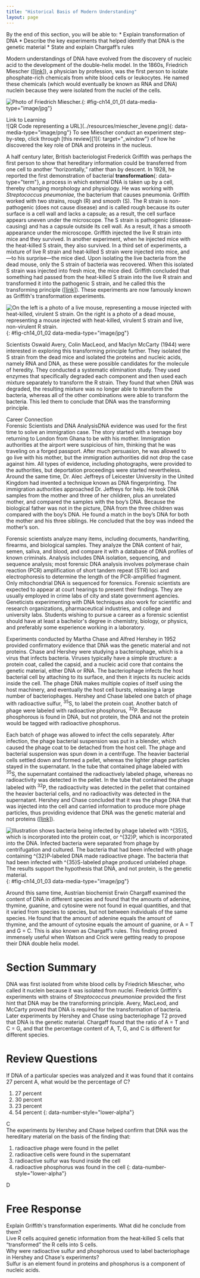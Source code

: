 ```yaml
---
title: "Historical Basis of Modern Understanding"
layout: page
---
```



<div data-type="abstract" markdown="1">
By the end of this section, you will be able to:
* Explain transformation of DNA
* Describe the key experiments that helped identify that DNA is the genetic material
* State and explain Chargaff’s rules

</div>

Modern understandings of DNA have evolved from the discovery of nucleic acid to the development of the double-helix model. In the 1860s, Friedrich Miescher ([\[link\]](#fig-ch14_01_01)), a physician by profession, was the first person to isolate phosphate-rich chemicals from white blood cells or leukocytes. He named these chemicals (which would eventually be known as RNA and DNA) nuclein because they were isolated from the nuclei of the cells.

 ![Photo of Friedrich Miescher.](../resources/Figure_14_01_01.jpg "Friedrich Miescher (1844&#x2013;1895) discovered nucleic acids."){: #fig-ch14_01_01 data-media-type="image/jpg"}

<div data-type="note" class="interactive" data-label="" markdown="1">
<div data-type="title">
Link to Learning
</div>
<span data-type="media" data-alt="QR Code representing a URL"> ![QR Code representing a URL](../resources/miescher_levene.png){: data-media-type="image/png"} </span>
To see Miescher conduct an experiment step-by-step, click through [this review][1]{: target="_window"} of how he discovered the key role of DNA and proteins in the nucleus.

</div>

A half century later, British bacteriologist Frederick Griffith was perhaps the first person to show that hereditary information could be transferred from one cell to another “horizontally,” rather than by descent. In 1928, he reported the first demonstration of bacterial **transformation**{: data-type="term"}, a process in which external DNA is taken up by a cell, thereby changing morphology and physiology. He was working with *Streptococcus pneumoniae,* the bacterium that causes pneumonia. Griffith worked with two strains, rough (R) and smooth (S). The R strain is non-pathogenic (does not cause disease) and is called rough because its outer surface is a cell wall and lacks a capsule; as a result, the cell surface appears uneven under the microscope. The S strain is pathogenic (disease-causing) and has a capsule outside its cell wall. As a result, it has a smooth appearance under the microscope. Griffith injected the live R strain into mice and they survived. In another experiment, when he injected mice with the heat-killed S strain, they also survived. In a third set of experiments, a mixture of live R strain and heat-killed S strain were injected into mice, and—to his surprise—the mice died. Upon isolating the live bacteria from the dead mouse, only the S strain of bacteria was recovered. When this isolated S strain was injected into fresh mice, the mice died. Griffith concluded that something had passed from the heat-killed S strain into the live R strain and transformed it into the pathogenic S strain, and he called this the transforming principle ([\[link\]](#fig-ch14_01_02)). These experiments are now famously known as Griffith\'s transformation experiments.

 ![On the left is a photo of a live mouse, representing a mouse injected with heat-killed, virulent S strain. On the right is a photo of a dead mouse, representing a mouse injected with heat-killed, virulent S strain and live, non-virulent R strain.](../resources/Figure_14_01_02.jpg "Two strains of S. pneumoniae were used in Griffith&#x2019;s transformation experiments. The R strain is non-pathogenic. The S strain is pathogenic and causes death. When Griffith injected a mouse with the heat-killed S strain and a live R strain, the mouse died. The S strain was recovered from the dead mouse. Thus, Griffith concluded that something had passed from the heat-killed S strain to the R strain, transforming the R strain into S strain in the process. (credit &quot;living mouse&quot;: modification of work by NIH; credit &quot;dead mouse&quot;: modification of work by Sarah Marriage)"){: #fig-ch14_01_02 data-media-type="image/jpg"}

Scientists Oswald Avery, Colin MacLeod, and Maclyn McCarty (1944) were interested in exploring this transforming principle further. They isolated the S strain from the dead mice and isolated the proteins and nucleic acids, namely RNA and DNA, as these were possible candidates for the molecule of heredity. They conducted a systematic elimination study. They used enzymes that specifically degraded each component and then used each mixture separately to transform the R strain. They found that when DNA was degraded, the resulting mixture was no longer able to transform the bacteria, whereas all of the other combinations were able to transform the bacteria. This led them to conclude that DNA was the transforming principle.

<div data-type="note" class="career" data-label="" markdown="1">
<div data-type="title">
Career Connection
</div>
<span data-type="title">Forensic Scientists and DNA Analysis</span>DNA evidence was used for the first time to solve an immigration case. The story started with a teenage boy returning to London from Ghana to be with his mother. Immigration authorities at the airport were suspicious of him, thinking that he was traveling on a forged passport. After much persuasion, he was allowed to go live with his mother, but the immigration authorities did not drop the case against him. All types of evidence, including photographs, were provided to the authorities, but deportation proceedings were started nevertheless. Around the same time, Dr. Alec Jeffreys of Leicester University in the United Kingdom had invented a technique known as DNA fingerprinting. The immigration authorities approached Dr. Jeffreys for help. He took DNA samples from the mother and three of her children, plus an unrelated mother, and compared the samples with the boy’s DNA. Because the biological father was not in the picture, DNA from the three children was compared with the boy’s DNA. He found a match in the boy’s DNA for both the mother and his three siblings. He concluded that the boy was indeed the mother’s son.

Forensic scientists analyze many items, including documents, handwriting, firearms, and biological samples. They analyze the DNA content of hair, semen, saliva, and blood, and compare it with a database of DNA profiles of known criminals. Analysis includes DNA isolation, sequencing, and sequence analysis; most forensic DNA analysis involves polymerase chain reaction (PCR) amplification of short tandem repeat (STR) loci and electrophoresis to determine the length of the PCR-amplified fragment. Only mitochondrial DNA is sequenced for forensics. Forensic scientists are expected to appear at court hearings to present their findings. They are usually employed in crime labs of city and state government agencies. Geneticists experimenting with DNA techniques also work for scientific and research organizations, pharmaceutical industries, and college and university labs. Students wishing to pursue a career as a forensic scientist should have at least a bachelor\'s degree in chemistry, biology, or physics, and preferably some experience working in a laboratory.

</div>

Experiments conducted by Martha Chase and Alfred Hershey in 1952 provided confirmatory evidence that DNA was the genetic material and not proteins. Chase and Hershey were studying a bacteriophage, which is a virus that infects bacteria. Viruses typically have a simple structure: a protein coat, called the capsid, and a nucleic acid core that contains the genetic material, either DNA or RNA. The bacteriophage infects the host bacterial cell by attaching to its surface, and then it injects its nucleic acids inside the cell. The phage DNA makes multiple copies of itself using the host machinery, and eventually the host cell bursts, releasing a large number of bacteriophages. Hershey and Chase labeled one batch of phage with radioactive sulfur, <sup>35</sup>S, to label the protein coat. Another batch of phage were labeled with radioactive phosphorus, <sup>32</sup>P. Because phosphorous is found in DNA, but not protein, the DNA and not the protein would be tagged with radioactive phosphorus.

Each batch of phage was allowed to infect the cells separately. After infection, the phage bacterial suspension was put in a blender, which caused the phage coat to be detached from the host cell. The phage and bacterial suspension was spun down in a centrifuge. The heavier bacterial cells settled down and formed a pellet, whereas the lighter phage particles stayed in the supernatant. In the tube that contained phage labeled with<sup> 35</sup>S, the supernatant contained the radioactively labeled phage, whereas no radioactivity was detected in the pellet. In the tube that contained the phage labeled with <sup>32</sup>P, the radioactivity was detected in the pellet that contained the heavier bacterial cells, and no radioactivity was detected in the supernatant. Hershey and Chase concluded that it was the phage DNA that was injected into the cell and carried information to produce more phage particles, thus providing evidence that DNA was the genetic material and not proteins ([\[link\]](#fig-ch14_01_03)).

![Illustration shows bacteria being infected by phage labeled with ^\{35}S, which is incorporated into the protein coat, or ^\{32}P, which is incorporated into the DNA. Infected bacteria were separated from phage by centrifugation and cultured. The bacteria that had been infected with phage containing ^\{32}P-labeled DNA made radioactive phage. The bacteria that had been infected with ^\{35}S-labeled phage produced unlabeled phage. The results support the hypothesis that DNA, and not protein, is the genetic material.](../resources/Figure_14_01_03.jpg "In Hershey and Chase's experiments, bacteria were infected with phage radiolabeled with either 35S, which labels protein, or 32P, which labels DNA. Only 32P entered the bacterial cells, indicating that DNA is the genetic material."){: #fig-ch14_01_03 data-media-type="image/jpg"}

Around this same time, Austrian biochemist Erwin Chargaff examined the content of DNA in different species and found that the amounts of adenine, thymine, guanine, and cytosine were not found in equal quantities, and that it varied from species to species, but not between individuals of the same species. He found that the amount of adenine equals the amount of thymine, and the amount of cytosine equals the amount of guanine, or A = T and G = C. This is also known as Chargaff’s rules. This finding proved immensely useful when Watson and Crick were getting ready to propose their DNA double helix model.

# Section Summary

DNA was first isolated from white blood cells by Friedrich Miescher, who called it nuclein because it was isolated from nuclei. Frederick Griffith\'s experiments with strains of *Streptococcus pneumoniae* provided the first hint that DNA may be the transforming principle. Avery, MacLeod, and McCarty proved that DNA is required for the transformation of bacteria. Later experiments by Hershey and Chase using bacteriophage T2 proved that DNA is the genetic material. Chargaff found that the ratio of A = T and C = G, and that the percentage content of A, T, G, and C is different for different species.

# Review Questions

<div data-type="exercise">
<div data-type="problem" markdown="1">
If DNA of a particular species was analyzed and it was found that it contains 27 percent A, what would be the percentage of C?

1.  27 percent
2.  30 percent
3.  23 percent
4.  54 percent
{: data-number-style="lower-alpha"}

</div>
<div data-type="solution" markdown="1">
C

</div>
</div>

<div data-type="exercise">
<div data-type="problem" markdown="1">
The experiments by Hershey and Chase helped confirm that DNA was the hereditary material on the basis of the finding that:

1.  radioactive phage were found in the pellet
2.  radioactive cells were found in the supernatant
3.  radioactive sulfur was found inside the cell
4.  radioactive phosphorus was found in the cell
{: data-number-style="lower-alpha"}

</div>
<div data-type="solution" markdown="1">
D

</div>
</div>

# Free Response

<div data-type="exercise">
<div data-type="problem" markdown="1">
Explain Griffith's transformation experiments. What did he conclude from them?

</div>
<div data-type="solution" markdown="1">
Live R cells acquired genetic information from the heat-killed S cells that “transformed” the R cells into S cells.

</div>
</div>

<div data-type="exercise">
<div data-type="problem" markdown="1">
Why were radioactive sulfur and phosphorous used to label bacteriophage in Hershey and Chase's experiments?

</div>
<div data-type="solution" markdown="1">
Sulfur is an element found in proteins and phosphorus is a component of nucleic acids.

</div>
</div>



[1]: http://openstaxcollege.org/l/miescher_levene
